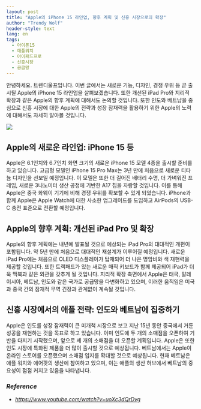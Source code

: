 ```yaml
---
layout: post
title: "Apple의 iPhone 15 라인업, 향후 계획 및 신흥 시장으로의 확장"
author: "Trendy Wolf"
header-style: text
lang: en
tags:
  - 아이폰15
  - 애플워치
  - 아이패드프로
  - 신흥시장
  - 공급망
---
```


안녕하세요. 트렌디울프입니다. 이번 글에서는 새로운 기능, 디자인, 경쟁 우위 등 곧 출시될 Apple의 iPhone 15 라인업을 살펴보겠습니다. 또한 개선된 iPad Pro와 지리적 확장과 같은 Apple의 향후 계획에 대해서도 논의할 것입니다. 또한 인도와 베트남을 중심으로 신흥 시장에 대한 Apple의 전략과 성장 잠재력을 활용하기 위한 Apple의 노력에 대해서도 자세히 알아볼 것입니다.

<img
    src="https://i.ytimg.com/vi/uoXc3dQrDvg/hqdefault.jpg"
/>


## Apple의 새로운 라인업: iPhone 15 등
Apple은 6.1인치와 6.7인치 화면 크기의 새로운 iPhone 15 모델 4종을 출시할 준비를 하고 있습니다. 고급형 모델인 iPhone 15 Pro Max는 3년 만에 처음으로 새로운 티타늄 디자인을 선보일 예정입니다. 이 모델은 또한 더 길어진 배터리 수명, 더 가벼워진 프레임, 새로운 3나노미터 생산 공정에 기반한 A17 칩을 자랑할 것입니다. 이를 통해 Apple은 중국 화웨이 기기에 비해 경쟁 우위를 확보할 수 있게 되었습니다. iPhone과 함께 Apple은 Apple Watch에 대한 사소한 업그레이드를 도입하고 AirPods의 USB-C 충전 표준으로 전환할 예정입니다.

## Apple의 향후 계획: 개선된 iPad Pro 및 확장
Apple의 향후 계획에는 내년에 발표될 것으로 예상되는 iPad Pro의 대대적인 개편이 포함됩니다. 약 5년 만에 처음으로 대대적인 재설계가 이루어질 예정입니다. 새로운 iPad Pro에는 처음으로 OLED 디스플레이가 탑재되어 더 나은 명암비와 색 재현력을 제공할 것입니다. 또한 트랙패드가 있는 새로운 매직 키보드가 함께 제공되어 iPad가 더욱 맥북과 같은 외관을 갖추게 될 것입니다. 지리적 확장 측면에서 Apple은 태국, 말레이시아, 베트남, 인도와 같은 국가로 공급망을 다변화하고 있으며, 이러한 움직임은 미국과 중국 간의 잠재적 무역 긴장과 관계없이 계속될 것입니다.

## 신흥 시장에서의 애플 전략: 인도와 베트남에 집중하기
Apple은 인도를 성장 잠재력이 큰 미개척 시장으로 보고 지난 15년 동안 중국에서 거둔 성공을 재현하는 것을 목표로 하고 있습니다. 이미 인도에 두 개의 소매점을 오픈하여 기반을 다지기 시작했으며, 앞으로 세 개의 소매점을 더 오픈할 계획입니다. Apple은 또한 인도 시장에 특화된 제품을 더 많이 출시할 것으로 예상됩니다. 베트남에서는 Apple이 온라인 스토어를 오픈했으며 소매점 입지를 확대할 것으로 예상됩니다. 현재 베트남은 애플 워치와 에어팟의 생산에 참여하고 있으며, 이는 애플의 생산 허브에서 베트남의 중요성이 점점 커지고 있음을 나타냅니다.


### _Reference_
- _https://www.youtube.com/watch?v=uoXc3dQrDvg_

